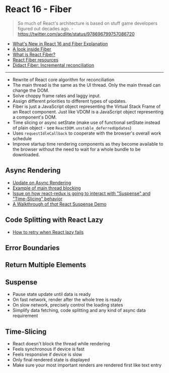 # React 16 - Fiber

> So much of React's architecture is based on stuff game developers figured out decades ago. - https://twitter.com/acdlite/status/978696799757086720

* [What's New in React 16 and Fiber Explanation](https://medium.com/@treyhuffine/react-16-features-and-fiber-explanation-e779544bb1b7)
* [A look inside Fiber](http://makersden.io/blog/look-inside-fiber/)
* [What is React Fiber?](https://giamir.com/what-is-react-fiber)
* [React Fiber resources](https://github.com/koba04/react-fiber-resources)
* [Didact Fiber: Incremental reconciliation](https://engineering.hexacta.com/didact-fiber-incremental-reconciliation-b2fe028dcaec)

---

* Rewrite of React core algorithm for reconciliation
* The main thread is the same as the UI thread. Only the main thread can change the DOM.
* Solve choppy frame rates and laggy input.
* Assign different priorities to different types of updates.
* Fiber is just a JavaScript object representing the Virtual Stack Frame of an React component. Just like VDOM is a JavaScript object representing a component's DOM.
* Time slicing or async setState (make use of functional setState instead of plain object - see `ReactDOM.unstable_deferredUpdates`)
* Uses `requestIdleCallback` to cooperate with the browser's overall work schedule
* Improve startup time rendering components as they become available to the browser without the need to wait for a whole bundle to be downloaded.

## Async Rendering

* [Update on Async Rendering](https://reactjs.org/blog/2018/03/27/update-on-async-rendering.html)
* [Example of main thread blocking](https://build-mbfootjxoo.now.sh/)
* [Issue on how react-redux is going to interact with "Suspense" and "Time-Slicing" behavior](https://github.com/reactjs/react-redux/issues/890)
* [A Walkthrough of *that* React Suspense Demo](https://dev.to/swyx/a-walkthrough-of-that-react-suspense-demo--4j6a)

## Code Splitting with React Lazy

* [How to retry when React lazy fails](https://goenning.net/2018/11/16/how-to-retry-dynamic-import-with-react-lazy/)

## Error Boundaries

## Return Multiple Elements

## Suspense

* Pause state update until data is ready
* On fast network, render after the whole tree is ready
* On slow network, precisely control the loading states
* Simplify data fetching, code splitting and any kind of async data requirement

## Time-Slicing

* React doesn't block the thread while rendering
* Feels synchronous if device is fast
* Feels responsive if device is slow
* Only final rendered state is displayed
* Make sure your most important renders are rendered first like text entry

